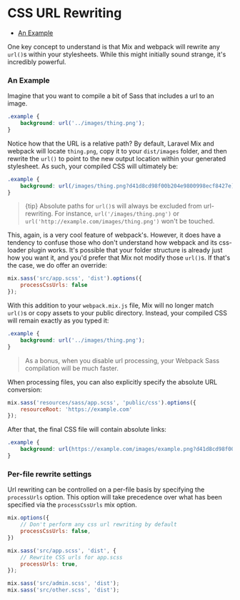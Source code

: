 # CSS URL Rewriting

-   [An Example](#an-example)

One key concept to understand is that Mix and webpack will rewrite any `url()`s within your stylesheets. While this might initially sound strange, it's incredibly powerful.

### An Example

Imagine that you want to compile a bit of Sass that includes a url to an image.

```scss
.example {
    background: url('../images/thing.png');
}
```

Notice how that the URL is a relative path? By default, Laravel Mix and webpack will locate `thing.png`, copy it to your `dist/images` folder, and then rewrite the `url()` to point to the new output location within your generated stylesheet. As such, your compiled CSS will ultimately be:

```css
.example {
    background: url(/images/thing.png?d41d8cd98f00b204e9800998ecf8427e);
}
```

> {tip} Absolute paths for `url()`s will always be excluded from url-rewriting. For instance, `url('/images/thing.png')` or `url('http://example.com/images/thing.png')` won't be touched.

This, again, is a very cool feature of webpack's. However, it does have a tendency to confuse those who don't understand how webpack and its css-loader plugin works.
It's possible that your folder structure is already just how you want it, and you'd prefer that Mix not modify those `url()`s. If that's the case, we do offer an override:

```js
mix.sass('src/app.scss', 'dist').options({
    processCssUrls: false
});
```

With this addition to your `webpack.mix.js` file, Mix will no longer match `url()`s or copy assets to your public directory. Instead, your compiled CSS will remain exactly as you typed it:

```css
.example {
    background: url('../images/thing.png');
}
```

> As a bonus, when you disable url processing, your Webpack Sass compilation will be much faster.

When processing files, you can also explicitly specify the absolute URL conversion:

```js
mix.sass('resources/sass/app.scss', 'public/css').options({
    resourceRoot: 'https://example.com'
});
```

After that, the final CSS file will contain absolute links:

```css
.example {
    background: url(https://example.com/images/example.png?d41d8cd98f00b204e9800998ecf8427e);
}
```

### Per-file rewrite settings

Url rewriting can be controlled on a per-file basis by specifying the `processUrls` option. This option will take precedence over what has been specified via the `processCssUrls` mix option.

```js
mix.options({
    // Don't perform any css url rewriting by default
    processCssUrls: false,
})

mix.sass('src/app.scss', 'dist', {
    // Rewrite CSS urls for app.scss
    processUrls: true,
});

mix.sass('src/admin.scss', 'dist');
mix.sass('src/other.scss', 'dist');
```
